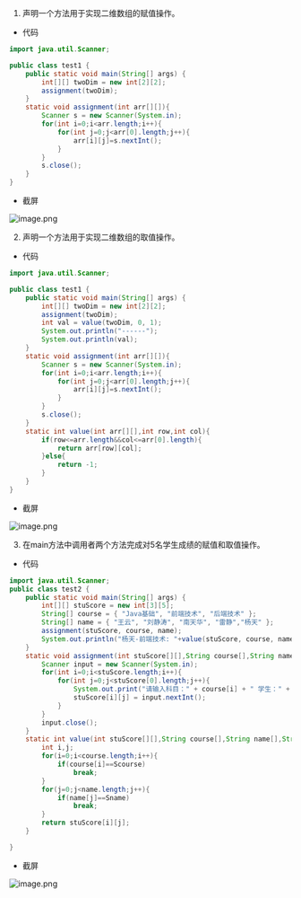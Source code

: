 1. 声明一个方法用于实现二维数组的赋值操作。

- 代码


```java
import java.util.Scanner;

public class test1 {
    public static void main(String[] args) {
        int[][] twoDim = new int[2][2];
        assignment(twoDim);
    }
    static void assignment(int arr[][]){
        Scanner s = new Scanner(System.in);
        for(int i=0;i<arr.length;i++){
            for(int j=0;j<arr[0].length;j++){
                arr[i][j]=s.nextInt();
            }
        }
        s.close();
    }
}
```


- 截屏


![image.png](https://dn-simplecloud.shiyanlou.com/courses/uid1387662-20210106-1609891695711)



2. 声明一个方法用于实现二维数组的取值操作。


- 代码



```java
import java.util.Scanner;

public class test1 {
    public static void main(String[] args) {
        int[][] twoDim = new int[2][2];
        assignment(twoDim);
        int val = value(twoDim, 0, 1);
        System.out.println("------");
        System.out.println(val);
    }
    static void assignment(int arr[][]){
        Scanner s = new Scanner(System.in);
        for(int i=0;i<arr.length;i++){
            for(int j=0;j<arr[0].length;j++){
                arr[i][j]=s.nextInt();
            }
        }
        s.close();
    }
    static int value(int arr[][],int row,int col){
        if(row<=arr.length&&col<=arr[0].length){
            return arr[row][col];
        }else{
            return -1;
        }
    }
}
```


- 截屏


![image.png](https://dn-simplecloud.shiyanlou.com/courses/uid1387662-20210106-1609891989244)




3. 在main方法中调用者两个方法完成对5名学生成绩的赋值和取值操作。


- 代码


```java
import java.util.Scanner;
public class test2 {
    public static void main(String[] args) {
        int[][] stuScore = new int[3][5];
        String[] course = { "Java基础", "前端技术", "后端技术" };
        String[] name = { "王云", "刘静涛", "南天华", "雷静","杨天" };
        assignment(stuScore, course, name);
        System.out.println("杨天-前端技术: "+value(stuScore, course, name,"杨天", "前端技术"));
    }
    static void assignment(int stuScore[][],String course[],String name[]){
        Scanner input = new Scanner(System.in);
        for(int i=0;i<stuScore.length;i++){
            for(int j=0;j<stuScore[0].length;j++){
                System.out.print("请输入科目：" + course[i] + " 学生：" + name[j] + " 的成绩：");
                stuScore[i][j] = input.nextInt();
            }
        }
        input.close();
    }
    static int value(int stuScore[][],String course[],String name[],String Sname,String Scourse){
        int i,j;
        for(i=0;i<course.length;i++){
            if(course[i]==Scourse)
                break;
        }
        for(j=0;j<name.length;j++){
            if(name[j]==Sname)
                break;
        }
        return stuScore[i][j];
    }

}
```


- 截屏


![image.png](https://dn-simplecloud.shiyanlou.com/courses/uid1387662-20210106-1609893907931)